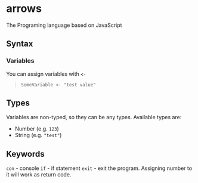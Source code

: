 # arrows
The Programing language based on JavaScript

## Syntax
### Variables
You can assign variables with `<-`
> ```SomeVariable <- "test value"```

## Types
Variables are non-typed, so they can be any types.
Available types are:
* Number (e.g. `123`)
* String (e.g. `"test"`)

## Keywords
`con` - console
`if` - if statement
`exit` - exit the program. Assigning number to it will work as return code.